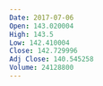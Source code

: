 ```yaml
---
Date: 2017-07-06
Open: 143.020004
High: 143.5
Low: 142.410004
Close: 142.729996
Adj Close: 140.545258
Volume: 24128800
---
```

